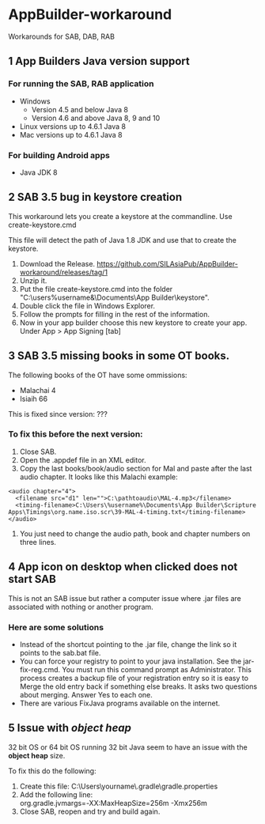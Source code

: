 # AppBuilder-workaround
Workarounds for SAB, DAB, RAB

## 1 App Builders Java version support <a id="h2-1"></a>

### For running the SAB, RAB application

* Windows
  * Version 4.5 and below Java 8
  * Version 4.6 and above Java 8, 9 and 10
* Linux versions up to 4.6.1 Java 8
* Mac versions up to 4.6.1 Java 8

### For building Android apps

* Java JDK 8

## 2 SAB 3.5 bug in keystore creation <a id="h2-2"></a>

This workaround lets you create a keystore at the commandline. Use create-keystore.cmd

This file will detect the path of Java 1.8 JDK and use that to create the keystore. 
1. Download the Release. https://github.com/SILAsiaPub/AppBuilder-workaround/releases/tag/1
2. Unzip it. 
3. Put the file create-keystore.cmd into the folder "C:\users\%username&\Documents\App Builder\keystore". 
4. Double click the file in Windows Explorer.
5. Follow the prompts for filling in the rest of the information.
6. Now in your app builder choose this new keystore to create your app. Under App > App Signing \[tab\]

## 3 SAB 3.5 missing books in some OT books. <a id="h2-3"></a>

The following books of the OT have some ommissions:

* Malachai 4
* Isiaih 66

This is fixed since version: ???

### To fix this before the next version:


1. Close SAB.
1. Open the .appdef file in an XML editor.
1. Copy the last books/book/audio section for Mal and paste after the last audio chapter. It looks like this Malachi example:

  ```
  <audio chapter="4">
    <filename src="d1" len="">C:\pathtoaudio\MAL-4.mp3</filename>
    <timing-filename>C:\Users\%username%\Documents\App Builder\Scripture Apps\Timings\org.name.iso.scr\39-MAL-4-timing.txt</timing-filename>
  </audio>
  ```
  
1. You just need to change the audio path, book and chapter numbers on three lines.

## 4 App icon on desktop when clicked does not start SAB <a id="h2-4"></a>

This is not an SAB issue but rather a computer issue where .jar files are associated with nothing or another program.

### Here are some solutions

* Instead of the shortcut pointing to the .jar file, change the link so it points to the sab.bat file.
* You can force your registry to point to your java installation. See the jar-fix-reg.cmd. You must run this command prompt as Administrator. This process creates a backup file of your registration entry so it is easy to Merge the old entry back if something else breaks. It asks two questions about merging. Answer Yes to each one.
* There are various FixJava programs available on the internet.

## 5 Issue with *object heap* <a id="h2-5"></a>

32 bit OS or 64 bit OS running 32 bit Java seem to have an issue with the **object heap** size. 

To fix this do the following:
1. Create this file: C:\\Users\\yourname\\.gradle\\gradle.properties
2. Add the following line:<br />
  org.gradle.jvmargs=-XX\:MaxHeapSize\=256m -Xmx256m
3. Close SAB, reopen and try and build again.
